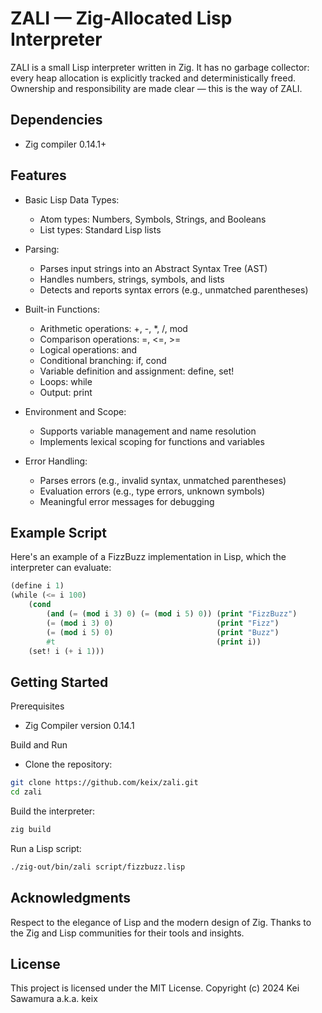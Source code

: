 # ZALI — Zig-Allocated Lisp Interpreter
ZALI is a small Lisp interpreter written in Zig. It has no garbage collector: every heap allocation is explicitly tracked and deterministically freed. Ownership and responsibility are made clear — this is the way of ZALI.

## Dependencies
- Zig compiler 0.14.1+

## Features
- Basic Lisp Data Types:
    - Atom types: Numbers, Symbols, Strings, and Booleans
    - List types: Standard Lisp lists

- Parsing:
    - Parses input strings into an Abstract Syntax Tree (AST)
    - Handles numbers, strings, symbols, and lists
    - Detects and reports syntax errors (e.g., unmatched parentheses)

- Built-in Functions:
    - Arithmetic operations: +, -, *, /, mod
    - Comparison operations: =, <=, >=
    - Logical operations: and
    - Conditional branching: if, cond
    - Variable definition and assignment: define, set!
    - Loops: while
    - Output: print

- Environment and Scope:
    - Supports variable management and name resolution
    - Implements lexical scoping for functions and variables

- Error Handling:
    - Parses errors (e.g., invalid syntax, unmatched parentheses)
    - Evaluation errors (e.g., type errors, unknown symbols)
    - Meaningful error messages for debugging

## Example Script

Here's an example of a FizzBuzz implementation in Lisp, which the interpreter can evaluate:

```lisp
(define i 1)
(while (<= i 100)
    (cond
        (and (= (mod i 3) 0) (= (mod i 5) 0)) (print "FizzBuzz")
        (= (mod i 3) 0)                       (print "Fizz")
        (= (mod i 5) 0)                       (print "Buzz")
        #t                                    (print i))
    (set! i (+ i 1)))
```

## Getting Started

Prerequisites
- Zig Compiler version 0.14.1

Build and Run
- Clone the repository:

```bash
git clone https://github.com/keix/zali.git
cd zali
```

Build the interpreter:

```bash
zig build
```

Run a Lisp script:

```bash
./zig-out/bin/zali script/fizzbuzz.lisp
```

## Acknowledgments
Respect to the elegance of Lisp and the modern design of Zig. Thanks to the Zig and Lisp communities for their tools and insights.

## License
This project is licensed under the MIT License. Copyright (c) 2024 Kei Sawamura a.k.a. keix


